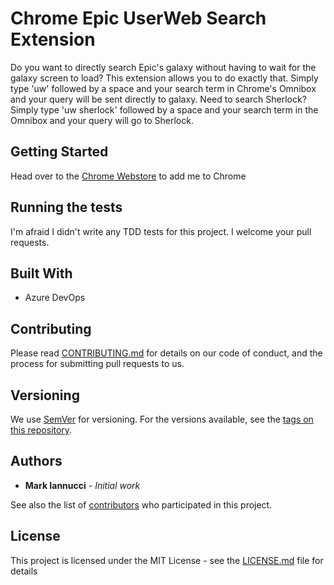 # Chrome Epic UserWeb Search Extension

Do you want to directly search Epic's galaxy without having to wait for the galaxy screen to load?  This extension allows you to do exactly that.  Simply type 'uw' followed by a space and your search term in Chrome's Omnibox and your query will be sent directly to galaxy.  Need to search Sherlock?  Simply type 'uw sherlock' followed by a space and your search term in the Omnibox and your query will go to Sherlock. 

## Getting Started

Head over to the [Chrome Webstore](https://chrome.google.com/webstore/detail/epic-userweb-search/ginlmldponabcjidalfoboonnmloeolj) to add me to Chrome 

## Running the tests

I'm afraid I didn't write any TDD tests for this project.  I welcome your pull requests.

## Built With

* Azure DevOps

## Contributing

Please read [CONTRIBUTING.md](CONTRIBUTING.md) for details on our code of conduct, and the process for submitting pull requests to us.

## Versioning

We use [SemVer](http://semver.org/) for versioning. For the versions available, see the [tags on this repository](https://github.com/MarkIannucci/ChromeUserWebSearchExtension/tags). 

## Authors

* **Mark Iannucci** - *Initial work* 

See also the list of [contributors](https://github.com/MarkIannucci/ChromeUserWebSearchExtension/contributors) who participated in this project.

## License

This project is licensed under the MIT License - see the [LICENSE.md](LICENSE.md) file for details
